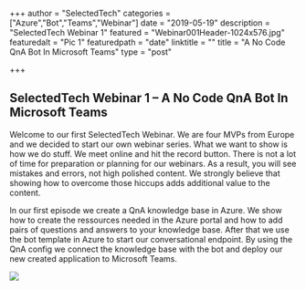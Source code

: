 +++
author = "SelectedTech"
categories = ["Azure","Bot","Teams","Webinar"]
date = "2019-05-19"
description = "SelectedTech Webinar 1"
featured = "Webinar001Header-1024x576.jpg"
featuredalt = "Pic 1"
featuredpath = "date"
linktitle = ""
title = "A No Code QnA Bot In Microsoft Teams"
type = "post"

+++

## SelectedTech Webinar 1 – A No Code QnA Bot In Microsoft Teams

Welcome to our first SelectedTech Webinar. We are four MVPs from Europe and we decided to start our own webinar series. What we want to show is how we do stuff. We meet online and hit the record button. There is not a lot of time for preparation or planning for our webinars. As a result, you will see mistakes and errors, not high polished content. We strongly believe that showing how to overcome those hiccups adds additional value to the content.

In our first episode we create a QnA knowledge base in Azure. We show how to create the ressources needed in the Azure portal and how to add pairs of questions and answers to your knowledge base. After that we use the bot template in Azure to start our conversational endpoint. By using the QnA config we connect the knowledge base with the bot and deploy our new created application to Microsoft Teams.

<a data-fancybox href="https://youtu.be/eBUs5OdqLqI">
    <img class="card-img-top img-fluid" src="https://img.youtube.com/vi/eBUs5OdqLqI/mqdefault.jpg">
</a>